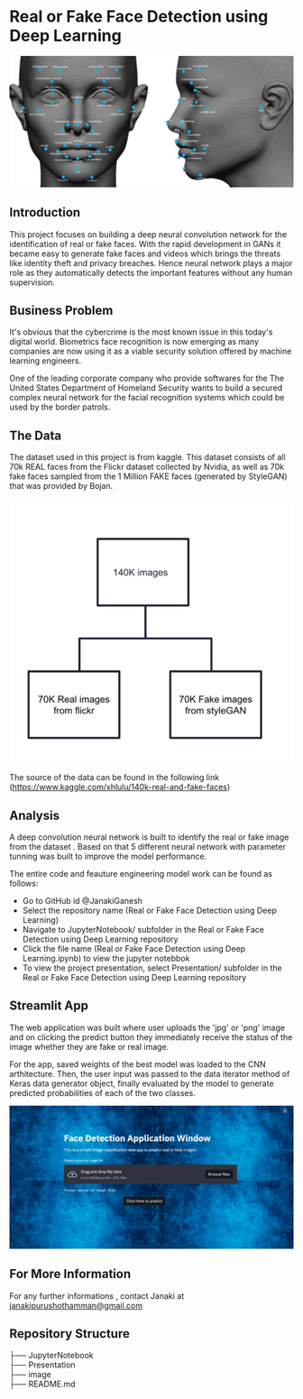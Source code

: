 # Real or Fake Face Detection using Deep Learning
![image info](image/face-detection-recognition.png
)

## Introduction

This project focuses on building a deep neural convolution network for the identification of real or fake faces. With the rapid development in GANs it became easy to generate fake faces and videos which brings the threats like identity theft and privacy breaches. Hence neural network plays a major role as they automatically detects the important features without any human supervision.

## Business Problem

It's obvious that the cybercrime is the most known issue in this today's digital world. Biometrics face recognition is now emerging as many companies are now using it as a viable security solution offered by machine learning engineers.

One of the leading corporate company who provide softwares for the The United States Department of Homeland Security wants to build a secured complex neural network for the facial recognition systems which could be used by the border patrols.

## The Data


The dataset used in this project is from kaggle. This dataset consists of all 70k REAL faces from the Flickr dataset collected by Nvidia, as well as 70k fake faces sampled from the 1 Million FAKE faces (generated by StyleGAN) that was provided by Bojan.

![image info](image/Screen2.png)

The source of the data can be found in the following link (https://www.kaggle.com/xhlulu/140k-real-and-fake-faces)

## Analysis

A deep convolution neural network is built to identify the real or fake image from the dataset . Based on that 5 different neural network with  parameter tunning was built to improve the model performance.

The entire code and feauture engineering model work can be found as follows:

* Go to GitHub id @JanakiGanesh
* Select the repository name (Real or Fake Face Detection using Deep Learning)
* Navigate to JupyterNotebook/ subfolder in the Real or Fake Face Detection using Deep Learning repository
* Click the file name (Real or Fake Face Detection using Deep Learning.ipynb) to view the jupyter notebbok
* To view the project presentation, select Presentation/ subfolder in the Real or Fake Face Detection using Deep Learning repository

## Streamlit App
 The web application was built where user uploads the 'jpg' or 'png' image and on clicking the predict button they immediately receive the status of the image whether they are fake or real image.

 For the app, saved weights of the best model was loaded to the CNN arthitecture. Then, the user input was passed to the data iterator method of Keras data generator object, finally evaluated by the model to generate predicted probabilities of each of the two classes.

 ![image info](image/Screen1.png)




## For More Information

For any further informations , contact Janaki at janakipurushothamman@gmail.com

## Repository Structure

├── JupyterNotebook                    
├── Presentation                  
├── image                  
├── README.md

